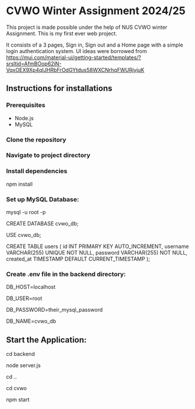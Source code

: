 # CVWO Winter Assignment 2024/25

This project is made possible under the help of NUS CVWO winter Assignment. This is my first ever web project. 

It consists of a 3 pages, Sign in, Sign out and a Home page with a simple login authentication system. UI ideas were borrowed from https://mui.com/material-ui/getting-started/templates/?srsltid=AfmBOop62iN-VqxOEX9Xp4qIJHRbFrOdGYtdus58WXCNrhqFWURjyjuK


## Instructions for installations

### Prerequisites
- Node.js
- MySQL

### Clone the repository

### Navigate to project directory

### Install dependencies
npm install

### Set up MySQL Database:
mysql -u root -p

CREATE DATABASE cvwo_db;

USE cvwo_db;

CREATE TABLE users (
    id INT PRIMARY KEY AUTO_INCREMENT,
    username VARCHAR(255) UNIQUE NOT NULL,
    password VARCHAR(255) NOT NULL,
    created_at TIMESTAMP DEFAULT CURRENT_TIMESTAMP
);

### Create .env file in the backend directory:
DB_HOST=localhost

DB_USER=root

DB_PASSWORD=their_mysql_password

DB_NAME=cvwo_db

## Start the Application:
cd backend 

node server.js

cd ..

cd cvwo

npm start
